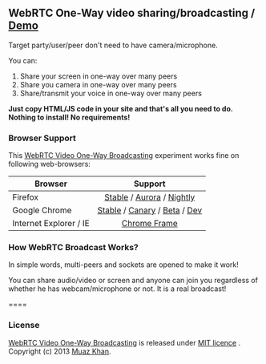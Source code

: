 ## WebRTC One-Way video sharing/broadcasting / [Demo](https://googledrive.com/host/0B6GWd_dUUTT8RzVSRVU2MlIxcm8/webrtc-broadcasting/)

Target party/user/peer don't need to have camera/microphone.

You can:

1. Share your screen in one-way over many peers
2. Share you camera in one-way over many peers
3. Share/transmit your voice in one-way over many peers

**Just copy HTML/JS code in your site and that's all you need to do. Nothing to install! No requirements!**

### Browser Support

This [WebRTC Video One-Way Broadcasting](https://googledrive.com/host/0B6GWd_dUUTT8RzVSRVU2MlIxcm8/webrtc-broadcasting/) experiment works fine on following web-browsers:

| Browser        | Support           |
| ------------- |:-------------:|
| Firefox | [Stable](http://www.mozilla.org/en-US/firefox/new/) / [Aurora](http://www.mozilla.org/en-US/firefox/aurora/) / [Nightly](http://nightly.mozilla.org/) |
| Google Chrome | [Stable](https://www.google.com/intl/en_uk/chrome/browser/) / [Canary](https://www.google.com/intl/en/chrome/browser/canary.html) / [Beta](https://www.google.com/intl/en/chrome/browser/beta.html) / [Dev](https://www.google.com/intl/en/chrome/browser/index.html?extra=devchannel#eula) |
| Internet Explorer / IE | [Chrome Frame](http://www.google.com/chromeframe) |

### How WebRTC Broadcast Works?

In simple words, multi-peers and sockets are opened to make it work!

You can share audio/video or screen and anyone can join you regardless of whether he has webcam/microphone or not. It is a real broadcast!

====
### License

[WebRTC Video One-Way Broadcasting](https://googledrive.com/host/0B6GWd_dUUTT8RzVSRVU2MlIxcm8/webrtc-broadcasting/) is released under [MIT licence](https://webrtc-experiment.appspot.com/licence/) . Copyright (c) 2013 [Muaz Khan](https://plus.google.com/100325991024054712503).
